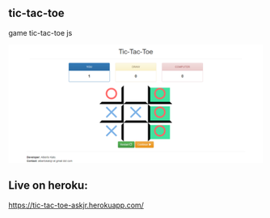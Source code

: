 ## tic-tac-toe
game tic-tac-toe js

![Alt text](img/tic-tac-toe.png "Title")

## Live on heroku:

 https://tic-tac-toe-askjr.herokuapp.com/
